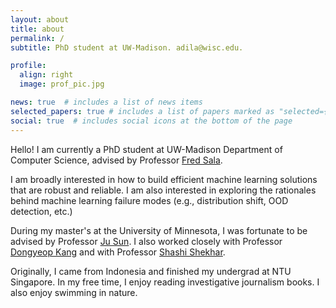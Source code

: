 ```yaml
---
layout: about
title: about
permalink: /
subtitle: PhD student at UW-Madison. adila@wisc.edu.

profile:
  align: right
  image: prof_pic.jpg

news: true  # includes a list of news items
selected_papers: true # includes a list of papers marked as "selected={true}"
social: true  # includes social icons at the bottom of the page
---
```


Hello! I am currently a PhD student at UW-Madison Department of Computer Science, advised by Professor [Fred Sala](https://pages.cs.wisc.edu/~fredsala/). 

I am broadly interested in how to build efficient machine learning solutions that are robust and reliable. I am also interested in exploring the rationales behind machine learning failure modes (e.g., distribution shift, OOD detection, etc.)

During my master's at the University of Minnesota, I was fortunate to be advised by  Professor [Ju Sun](https://sunju.org/). I also worked closely with Professor [Dongyeop Kang](https://dykang.github.io/) and with Professor [Shashi Shekhar](https://www-users.cse.umn.edu/~shekhar/).

Originally, I came from Indonesia and finished my undergrad at NTU Singapore. In my free time, I enjoy reading investigative journalism books. I also enjoy swimming in nature.
